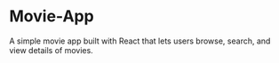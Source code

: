 # Movie-App
A simple movie app built with React that lets users browse, search, and view details of movies.

